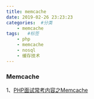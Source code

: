 ```yaml
---
title: memcache
date: 2019-02-26 23:23:23
categories:  #分类
    - memcache
tags:   #标签
    - php
    - memcache
    - nosql
    - 缓存技术
---
```


### Memcache
1、[PHP面试常考内容之Memcache](https://segmentfault.com/a/1190000018181502?utm_source=tag-newest)


